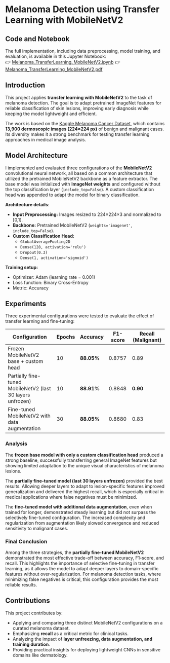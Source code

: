 # Melanoma Detection using Transfer Learning with MobileNetV2

## Code and Notebook  

The full implementation, including data preprocessing, model training, and evaluation, is available in this Jupyter Notebook:  
👉 [Melanoma_TransferLearning_MobileNetV2.ipynb](Melanoma_TransferLearning_MobileNetV2.ipynb)
👉 [Melanoma_TransferLearning_MobileNetV2.pdf](Melanoma_TransferLearning_MobileNetV2.pdf)

## Introduction  

This project applies **transfer learning with MobileNetV2** to the task of melanoma detection. The goal is to adapt pretrained ImageNet features for reliable classification of skin lesions, improving early diagnosis while keeping the model lightweight and efficient.  

The work is based on the [Kaggle Melanoma Cancer Dataset](https://www.kaggle.com/datasets/bhaveshmittal/melanoma-cancer-dataset/data), which contains **13,900 dermoscopic images (224×224 px)** of benign and malignant cases. Its diversity makes it a strong benchmark for testing transfer learning approaches in medical image analysis.  

## Model Architecture  
I implemented and evaluated three configurations of the **MobileNetV2** convolutional neural network, all based on a common architecture that utilized the pretrained MobileNetV2 backbone as a feature extractor. The base model was initialized with **ImageNet weights** and configured without the top classification layer (`include_top=False`). A custom classification head was appended to adapt the model for binary classification.  

**Architecture details**:  
- **Input Preprocessing:** Images resized to 224×224×3 and normalized to [0,1].  
- **Backbone:** Pretrained MobileNetV2 (`weights='imagenet'`, `include_top=False`).  
- **Custom Classification Head:**  
  - `GlobalAveragePooling2D`  
  - `Dense(128, activation='relu')`  
  - `Dropout(0.3)`  
  - `Dense(1, activation='sigmoid')`  

**Training setup:**  
- Optimizer: Adam (learning rate = 0.001)  
- Loss function: Binary Cross-Entropy  
- Metric: Accuracy  

## Experiments  
Three experimental configurations were tested to evaluate the effect of transfer learning and fine-tuning:  

| Configuration                                | Epochs | Accuracy | F1-score | Recall (Malignant) |
|---------------------------------------------|--------|----------|----------|---------------------|
| Frozen MobileNetV2 base + custom head        | 10     | **88.05%** | 0.8757   | 0.89                |
| Partially fine-tuned MobileNetV2 (last 30 layers unfrozen) | 10     | **88.91%** | 0.8848   | **0.90**            |
| Fine-tuned MobileNetV2 with data augmentation | 30     | **88.05%** | 0.8680   | 0.83                |

### Analysis  

The **frozen base model with only a custom classification head** produced a strong baseline, successfully transferring general ImageNet features but showing limited adaptation to the unique visual characteristics of melanoma lesions.  

The **partially fine-tuned model (last 30 layers unfrozen)** provided the best results. Allowing deeper layers to adapt to lesion-specific features improved generalization and delivered the highest recall, which is especially critical in medical applications where false negatives must be minimized.  

The **fine-tuned model with additional data augmentation**, even when trained for longer, demonstrated steady learning but did not surpass the selectively fine-tuned configuration. The increased complexity and regularization from augmentation likely slowed convergence and reduced sensitivity to malignant cases.  

### Final Conclusion  

Among the three strategies, the **partially fine-tuned MobileNetV2** demonstrated the most effective trade-off between accuracy, F1-score, and recall. This highlights the importance of selective fine-tuning in transfer learning, as it allows the model to adapt deeper layers to domain-specific features without over-regularization. For melanoma detection tasks, where minimizing false negatives is critical, this configuration provides the most reliable results.  


## Contributions  
This project contributes by:  
- Applying and comparing three distinct MobileNetV2 configurations on a curated melanoma dataset.  
- Emphasizing **recall** as a critical metric for clinical tasks.  
- Analyzing the impact of **layer unfreezing, data augmentation, and training duration**.  
- Providing practical insights for deploying lightweight CNNs in sensitive domains like dermatology.  

